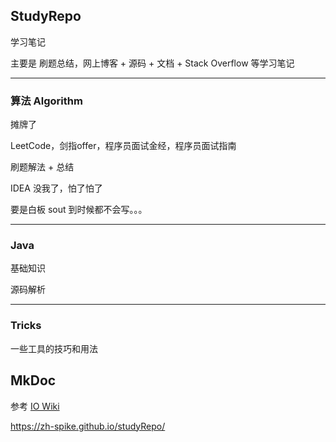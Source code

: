 ## StudyRepo

学习笔记

主要是 刷题总结，网上博客 + 源码 + 文档 + Stack Overflow 等学习笔记 

***
### 算法 Algorithm

摊牌了 

LeetCode，剑指offer，程序员面试金经，程序员面试指南

刷题解法 + 总结 

IDEA 没我了，怕了怕了 

要是白板 sout 到时候都不会写。。。

***
### Java

基础知识

源码解析

*** 

### Tricks

一些工具的技巧和用法

## MkDoc

参考 [IO Wiki](https://oi-wiki.org/)

https://zh-spike.github.io/studyRepo/

